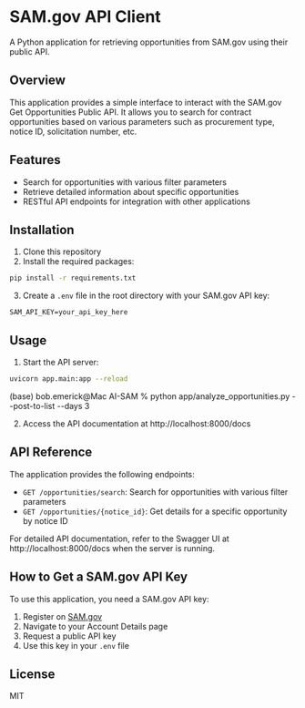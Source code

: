 # SAM.gov API Client

A Python application for retrieving opportunities from SAM.gov using their public API.

## Overview

This application provides a simple interface to interact with the SAM.gov Get Opportunities Public API. It allows you to search for contract opportunities based on various parameters such as procurement type, notice ID, solicitation number, etc.

## Features

- Search for opportunities with various filter parameters
- Retrieve detailed information about specific opportunities
- RESTful API endpoints for integration with other applications

## Installation

1. Clone this repository
2. Install the required packages:

```bash
pip install -r requirements.txt
```

3. Create a `.env` file in the root directory with your SAM.gov API key:

```
SAM_API_KEY=your_api_key_here
```

## Usage

1. Start the API server:

```bash
uvicorn app.main:app --reload
```

(base) bob.emerick@Mac AI-SAM % python app/analyze_opportunities.py --post-to-list --days 3

2. Access the API documentation at http://localhost:8000/docs

## API Reference

The application provides the following endpoints:

- `GET /opportunities/search`: Search for opportunities with various filter parameters
- `GET /opportunities/{notice_id}`: Get details for a specific opportunity by notice ID

For detailed API documentation, refer to the Swagger UI at http://localhost:8000/docs when the server is running.

## How to Get a SAM.gov API Key

To use this application, you need a SAM.gov API key:

1. Register on [SAM.gov](https://sam.gov)
2. Navigate to your Account Details page
3. Request a public API key
4. Use this key in your `.env` file

## License

MIT
